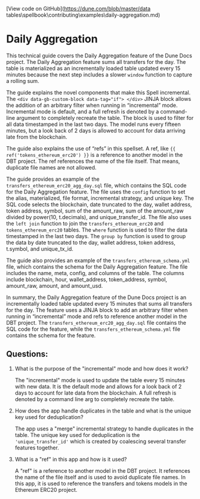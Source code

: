 [View code on GitHub](https://dune.com/blob/master/data tables\spellbook\contributing\examples\daily-aggregation.md)

# Daily Aggregation

This technical guide covers the Daily Aggregation feature of the Dune Docs project. The Daily Aggregation feature sums all transfers for the day. The table is materialized as an incrementally loaded table updated every 15 minutes because the next step includes a slower `window` function to capture a rolling sum.

The guide explains the novel components that make this Spell incremental. The `<div data-gb-custom-block data-tag="if"> </div>` JINJA block allows the addition of an arbitrary filter when running in “incremental” mode. Incremental mode is default, and a full refresh is denoted by a command-line argument to completely recreate the table. The block is used to filter for all data timestamped in the last two days. The model runs every fifteen minutes, but a look back of 2 days is allowed to account for data arriving late from the blockchain.

The guide also explains the use of “refs” in this spellset. A ref, like `{{ ref('tokens_ethereum_erc20') }}` is a reference to another model in the DBT project. The ref references the name of the file itself. That means, duplicate file names are not allowed.

The guide provides an example of the `transfers_ethereum_erc20_agg_day.sql` file, which contains the SQL code for the Daily Aggregation feature. The file uses the `config` function to set the alias, materialized, file format, incremental strategy, and unique key. The SQL code selects the blockchain, date truncated to the day, wallet address, token address, symbol, sum of the amount_raw, sum of the amount_raw divided by power(10, t.decimals), and unique_transfer_id. The file also uses the `left join` function to join the `transfers_ethereum_erc20` and `tokens_ethereum_erc20` tables. The `where` function is used to filter the data timestamped in the last two days. The `group by` function is used to group the data by date truncated to the day, wallet address, token address, t.symbol, and unique_tx_id.

The guide also provides an example of the `transfers_ethereum_schema.yml` file, which contains the schema for the Daily Aggregation feature. The file includes the name, meta, config, and columns of the table. The columns include blockchain, hour, wallet_address, token_address, symbol, amount_raw, amount, and amount_usd.

In summary, the Daily Aggregation feature of the Dune Docs project is an incrementally loaded table updated every 15 minutes that sums all transfers for the day. The feature uses a JINJA block to add an arbitrary filter when running in “incremental” mode and refs to reference another model in the DBT project. The `transfers_ethereum_erc20_agg_day.sql` file contains the SQL code for the feature, while the `transfers_ethereum_schema.yml` file contains the schema for the feature.
## Questions: 
 1. What is the purpose of the "incremental" mode and how does it work?
    
    The "incremental" mode is used to update the table every 15 minutes with new data. It is the default mode and allows for a look back of 2 days to account for late data from the blockchain. A full refresh is denoted by a command line arg to completely recreate the table.
    
2. How does the app handle duplicates in the table and what is the unique key used for deduplication?
    
    The app uses a "merge" incremental strategy to handle duplicates in the table. The unique key used for deduplication is the `'unique_transfer_id'` which is created by coalescing several transfer features together.
    
3. What is a "ref" in this app and how is it used?
    
    A "ref" is a reference to another model in the DBT project. It references the name of the file itself and is used to avoid duplicate file names. In this app, it is used to reference the transfers and tokens models in the Ethereum ERC20 project.